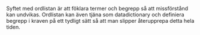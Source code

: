 Syftet med ordlistan är att föklara termer och begrepp så att missförstånd kan undvikas. Ordlistan kan även tjäna som datadictionary och definiera begrepp i kraven på ett tydligt sätt så att man slipper återupprepa detta hela tiden.